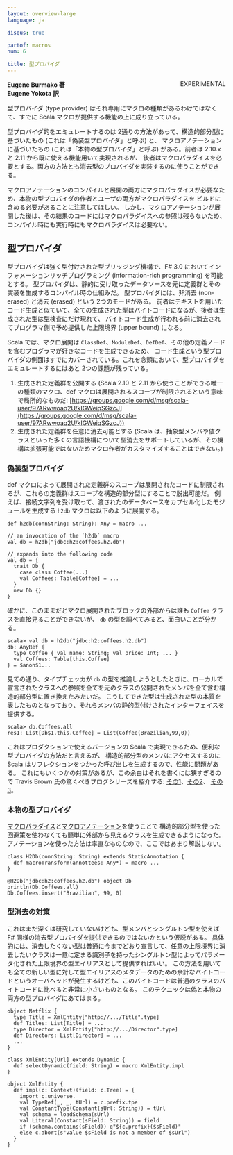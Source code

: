 ```yaml
---
layout: overview-large
language: ja

disqus: true

partof: macros
num: 6

title: 型プロバイダ
---
```

<span class="label warning" style="float: right;">EXPERIMENTAL</span>

**Eugene Burmako 著**<br>
**Eugene Yokota 訳**

型プロバイダ (type provider) はそれ専用にマクロの種類があるわけではなくて、すでに Scala マクロが提供する機能の上に成り立っている。

型プロバイダ的をエミュレートするのは 2通りの方法があって、構造的部分型に基づいたもの (これは「偽装型プロバイダ」と呼ぶ) と、
マクロアノテーションに基づいたもの (これは「本物の型プロバイダ」と呼ぶ) がある。前者は 2.10.x と 2.11 から既に使える機能用いて実現されるが、
後者はマクロパラダイスを必要とする。両方の方法とも消去型のプロバイダを実装するのに使うことができる。

マクロアノテーションのコンパイルと展開の両方にマクロパラダイスが必要なため、本物の型プロバイダの作者とユーザの両方がマクロパラダイスを
ビルドに含める必要があることに注意してほしい。
しかし、マクロアノテーションが展開した後は、その結果のコードにはマクロパラダイスへの参照は残らないため、コンパイル時にも実行時にもマクロパラダイスは必要ない。

## 型プロバイダ

型プロバイダは強く型付けされた型ブリッジング機構で、F# 3.0 においてインフォメーションリッチプログラミング (information-rich programming) を可能とする。
型プロバイダは、静的に受け取ったデータソースを元に定義群とその実装を生成するコンパイル時の仕組みだ。
型プロバイダには、非消去 (non-erased) と消去 (erased) という 2つのモードがある。
前者はテキストを用いたコード生成と似ていて、全ての生成された型はバイトコードになるが、後者は生成された型は型検査にだけ現れて、
バイトコード生成が行われる前に消去されてプログラマ側で予め提供した上限境界 (upper bound) になる。

Scala では、マクロ展開は `ClassDef`、`ModuleDef`、`DefDef`、その他の定義ノードを含むプログラマが好きなコードを生成できるため、
コード生成という型プロバイダの側面はすでにカバーされている。これを念頭において、型プロバイダをエミュレートするにはあと 2つの課題が残っている。

1. 生成された定義群を公開する (Scala 2.10 と 2.11 から使うことができる唯一の種類のマクロ、def マクロは展開されるスコープが制限されるという意味で局所的なものだ: [https://groups.google.com/d/msg/scala-user/97ARwwoaq2U/kIGWeiqSGzcJ](https://groups.google.com/d/msg/scala-user/97ARwwoaq2U/kIGWeiqSGzcJ))
2. 生成された定義群を任意に消去可能とする (Scala は、抽象型メンバや値クラスといった多くの言語機構について型消去をサポートしているが、その機構は拡張可能ではないためマクロ作者がカスタマイズすることはできない。)

### 偽装型プロバイダ

def マクロによって展開された定義群のスコープは展開されたコードに制限されるが、これらの定義群はスコープを構造的部分型にすることで脱出可能だ。
例えば、接続文字列を受け取って、渡されたのデータベースをカプセル化したモジュールを生成する `h2db` マクロは以下のように展開する。

    def h2db(connString: String): Any = macro ...

    // an invocation of the `h2db` macro
    val db = h2db("jdbc:h2:coffees.h2.db")

    // expands into the following code
    val db = {
      trait Db {
        case class Coffee(...)
        val Coffees: Table[Coffee] = ...
      }
      new Db {}
    }

確かに、このままだとマクロ展開されたブロックの外部からは誰も `Coffee` クラスを直接見ることができないが、
`db` の型を調べてみると、面白いことが分かる。

    scala> val db = h2db("jdbc:h2:coffees.h2.db")
    db: AnyRef {
      type Coffee { val name: String; val price: Int; ... }
      val Coffees: Table[this.Coffee]
    } = $anon$1...

見ての通り、タイプチェッカが `db` の型を推論しようとしたときに、ローカルで宣言されたクラスへの参照を全てを元のクラスの公開されたメンバを全て含む構造的部分型に置き換えたみたいだ。
こうしてできた型は生成された型の本質を表したものとなっており、それらメンバの静的型付けされたインターフェイスを提供する。

    scala> db.Coffees.all
    res1: List[Db$1.this.Coffee] = List(Coffee(Brazilian,99,0))

これはプロダクションで使えるバージョンの Scala で実現できるため、便利な型プロバイダの方法だと言えるが、
構造的部分型のメンバにアクセスするのに Scala はリフレクションをつかった呼び出しを生成するので、性能に問題がある。
これにもいくつかの対策があるが、この余白はそれを書くには狭すぎるので Travis Brown 氏の驚くべきブログシリーズを紹介する:
[その1](http://meta.plasm.us/posts/2013/06/19/macro-supported-dsls-for-schema-bindings/)、[その2](http://meta.plasm.us/posts/2013/07/11/fake-type-providers-part-2/)、
[その3](http://meta.plasm.us/posts/2013/07/12/vampire-methods-for-structural-types/)。

### 本物の型プロバイダ

[マクロパラダイス](/ja/overviews/macros/paradise.html)と[マクロアノテーション](/ja/overviews/macros/annotations.html)を使うことで
構造的部分型を使った回避策を使わなくても簡単に外部から見えるクラスを生成できるようになった。
アノテーションを使った方法は率直なものなので、ここではあまり解説しない。

    class H2Db(connString: String) extends StaticAnnotation {
      def macroTransform(annottees: Any*) = macro ...
    }

    @H2Db("jdbc:h2:coffees.h2.db") object Db
    println(Db.Coffees.all)
    Db.Coffees.insert("Brazilian", 99, 0)

### 型消去の対策

これはまだ深くは研究していないけども、型メンバとシングルトン型を使えば F# 同様の消去型プロバイダを提供できるのではないかという仮説がある。
具体的には、消去したくない型は普通に今までどおり宣言して、任意の上限境界に消去したいクラスは一意に定まる識別子を持ったシングルトン型によってパラメータ化された上限境界の型エイリアスとして提供すればいい。
この方法を用いても全ての新しい型に対して型エイリアスのメタデータのための余計なバイトコードというオーバヘッドが発生するけども、このバイトコードは普通のクラスのバイトコードに比べると非常に小さいものとなる。
このテクニックは偽と本物の両方の型プロバイダにあてはまる。

    object Netflix {
      type Title = XmlEntity["http://.../Title".type]
      def Titles: List[Title] = ...
      type Director = XmlEntity["http://.../Director".type]
      def Directors: List[Director] = ...
      ...
    }

    class XmlEntity[Url] extends Dynamic {
      def selectDynamic(field: String) = macro XmlEntity.impl
    }

    object XmlEntity {
      def impl(c: Context)(field: c.Tree) = {
        import c.universe._
        val TypeRef(_, _, tUrl) = c.prefix.tpe
        val ConstantType(Constant(sUrl: String)) = tUrl
        val schema = loadSchema(sUrl)
        val Literal(Constant(sField: String)) = field
        if (schema.contains(sField)) q"${c.prefix}($sField)"
        else c.abort(s"value $sField is not a member of $sUrl")
      }
    }

